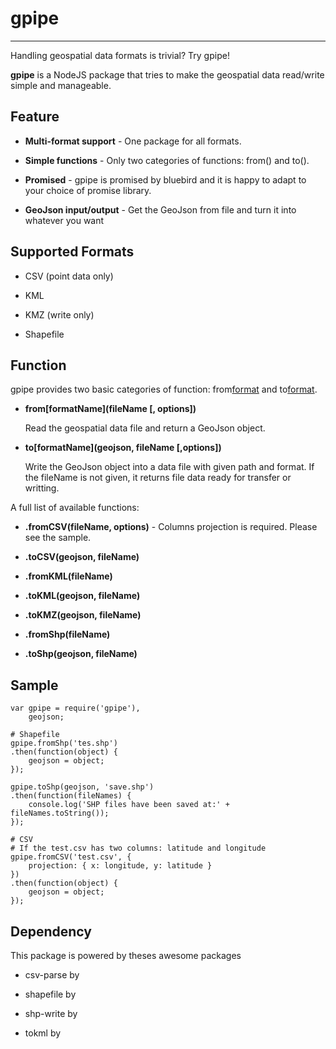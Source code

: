 # gpipe

---

Handling geospatial data formats is trivial? Try gpipe!

**gpipe** is a NodeJS package that tries to make the geospatial data read/write simple and manageable.

## Feature

* **Multi-format support** - One package for all formats.

* **Simple functions** - Only two categories of functions: from() and to().

* **Promised** - gpipe is promised by bluebird and it is happy to adapt to your choice of promise library.

* **GeoJson input/output** - Get the GeoJson from file and turn it into whatever you want

## Supported Formats

* CSV (point data only)

* KML

* KMZ (write only)

* Shapefile

## Function

gpipe provides two basic categories of function: from[format]() and to[format]().

* **from\[formatName\](fileName [, options])**

    Read the geospatial data file and return a GeoJson object.

* **to\[formatName\](geojson, fileName [,options])**

    Write the GeoJson object into a data file with given path and format. If the fileName is not given, it returns file data ready for transfer or writting.

A full list of available functions:

* **.fromCSV(fileName, options)** - Columns projection is required. Please see the sample.

* **.toCSV(geojson, fileName)**

* **.fromKML(fileName)**

* **.toKML(geojson, fileName)**

* **.toKMZ(geojson, fileName)**

* **.fromShp(fileName)**

* **.toShp(geojson, fileName)**

## Sample

```
var gpipe = require('gpipe'),
    geojson;

# Shapefile
gpipe.fromShp('tes.shp')
.then(function(object) {
    geojson = object;
});

gpipe.toShp(geojson, 'save.shp')
.then(function(fileNames) {
    console.log('SHP files have been saved at:' + fileNames.toString());
});

# CSV
# If the test.csv has two columns: latitude and longitude
gpipe.fromCSV('test.csv', {
    projection: { x: longitude, y: latitude }
})
.then(function(object) {
    geojson = object;
});
```

## Dependency

This package is powered by theses awesome packages

* csv-parse by

* shapefile by

* shp-write by

* tokml by
